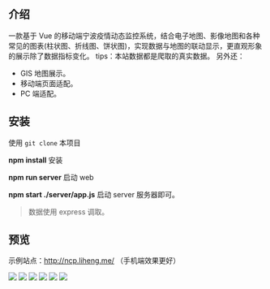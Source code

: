 ## 介绍

一款基于 Vue 的移动端宁波疫情动态监控系统，结合电子地图、影像地图和各种常见的图表(柱状图、折线图、饼状图)，实现数据与地图的联动显示，更直观形象的展示除了数据指标变化。
tips：本站数据都是爬取的真实数据。
另外还：

- GIS 地图展示。
- 移动端页面适配。
- PC 端适配。

## 安装

使用 `git clone` 本项目

**npm install** 安装

**npm run server** 启动 web

**npm start ./server/app.js** 启动 server 服务器即可。

> 数据使用 express 调取。

## 预览

示例站点：http://ncp.liheng.me/ （手机端效果更好）

![](https://i.loli.net/2020/02/27/l71ePgBmFv5WMdy.jpg)
![](https://i.loli.net/2020/02/27/aZ7Dd8wTRphBGnJ.jpg)
![](https://i.loli.net/2020/02/27/BMYrGgsJFjkHyDb.jpg)
![](https://i.loli.net/2020/02/27/esHzCpab2wyR38D.jpg)
![](https://i.loli.net/2020/02/27/582LCMWQqFxw41N.jpg)
![](https://i.loli.net/2020/02/27/CE6PceK87sBbUn2.jpg)
